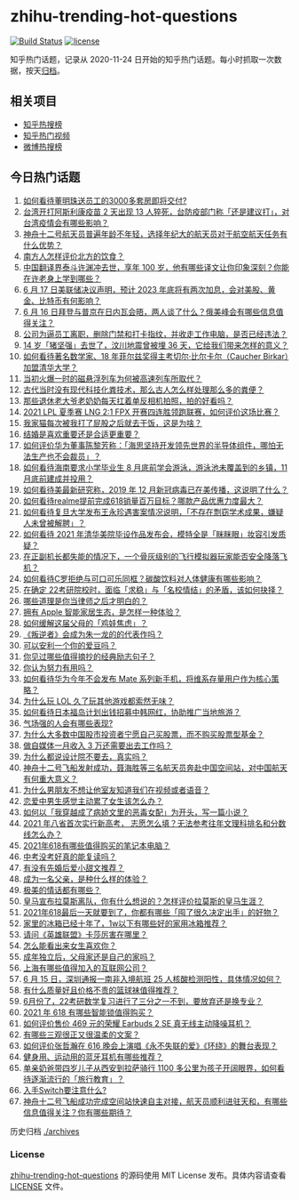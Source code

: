 # zhihu-trending-hot-questions

[![Build Status](https://github.com/justjavac/zhihu-trending-hot-questions/workflows/ci/badge.svg?branch=master)](https://github.com/justjavac/zhihu-trending-hot-questions/actions)
[![license](https://img.shields.io/github/license/justjavac/zhihu-trending-hot-questions)](https://github.com/justjavac/zhihu-trending-hot-questions/blob/master/LICENSE)

知乎热门话题，记录从 2020-11-24 日开始的知乎热门话题。每小时抓取一次数据，按天[归档](./archives)。

## 相关项目

- [知乎热搜榜](https://github.com/justjavac/zhihu-trending-top-search)
- [知乎热门视频](https://github.com/justjavac/zhihu-trending-hot-video)
- [微博热搜榜](https://github.com/justjavac/weibo-trending-hot-search)

## 今日热门话题

<!-- BEGIN -->
<!-- 最后更新时间 Fri Jun 18 2021 03:05:47 GMT+0800 (China Standard Time) -->

1. [如何看待董明珠送员工的3000多套房即将交付?](https://www.zhihu.com/question/465190639)
2. [台湾开打阿斯利康疫苗 2 天出现 13
   人猝死，台防疫部门称「还是建议打」，对台湾疫情会有哪些影响？](https://www.zhihu.com/question/465590341)
3. [神舟十二号航天员普遍年龄不年轻，选择年纪大的航天员对于航空航天任务有什么优势？](https://www.zhihu.com/question/465284337)
4. [南方人怎样评价北方的饮食？](https://www.zhihu.com/question/31894251)
5. [中国翻译界泰斗许渊冲去世，享年 100
   岁，他有哪些译文让你印象深刻？你能在许老身上学到哪些？](https://www.zhihu.com/question/465502478)
6. [6 月 17 日美联储决议声明，预计 2023
   年底将有两次加息，会对美股、黄金、比特币有何影响？](https://www.zhihu.com/question/465456246)
7. [6 月 16
   日拜登与普京在日内瓦会晤，两人谈了什么？俄美峰会有哪些信息值得关注？](https://www.zhihu.com/question/465409295)
8. [公司为逼员工离职，删除门禁和打卡指纹，并收走工作电脑，是否已经违法？](https://www.zhihu.com/question/458446577)
9. [14 岁「猪坚强」去世了，汶川地震曾被埋 36
   天，它给我们带来怎样的意义？](https://www.zhihu.com/question/465481304)
10. [如何看待著名数学家、18 年菲尔兹奖得主考切尔·比尔卡尔（Caucher
    Birkar）加盟清华大学？](https://www.zhihu.com/question/464844610)
11. [当初火爆一时的磁悬浮列车为何被高速列车所取代？](https://www.zhihu.com/question/352230599)
12. [古代当时没有现代科技化粪技术，那么古人怎么样处理那么多的粪便？](https://www.zhihu.com/question/464580573)
13. [那些退休老大爷老奶奶每天扛着单反相机拍照，拍的好看吗？](https://www.zhihu.com/question/427864597)
14. [2021 LPL 夏季赛 LNG 2:1 FPX
    开赛四连胜领跑联赛，如何评价这场比赛？](https://www.zhihu.com/question/465588866)
15. [我家猫每次被我打了屁股之后就去干饭，这是为啥？](https://www.zhihu.com/question/465059360)
16. [结婚是喜欢重要还是合适更重要？](https://www.zhihu.com/question/418802722)
17. [如何评价华为董事陈黎芳称：「海思坚持开发领先世界的半导体组件，哪怕无法生产也不会裁员」？](https://www.zhihu.com/question/464967844)
18. [如何看待海南要求小学毕业生 8 月底前学会游泳，游泳池未覆盖到的乡镇，11
    月底前建成并投用？](https://www.zhihu.com/question/465307248)
19. [如何看待美最新研究称，2019 年 12
    月新冠病毒已在美传播，这说明了什么？](https://www.zhihu.com/question/465273612)
20. [如何看待realme提前完成618销量百万目标？哪款产品优惠力度最大？](https://www.zhihu.com/question/465333482)
21. [如何看待复旦大学发布王永珍遇害案情况说明，「不存在剽窃学术成果，嫌疑人未曾被解聘」？](https://www.zhihu.com/question/465629537)
22. [如何看待 2021
    年清华美院毕设作品发布会，模特全是「眯眯眼」妆容引发质疑？](https://www.zhihu.com/question/464319655)
23. [在正副机长都失能的情况下，一个骨灰级别的飞行模拟器玩家能否安全降落飞机？](https://www.zhihu.com/question/412412871)
24. [如何看待C罗拒绝与可口可乐同框？碳酸饮料对人体健康有哪些影响？](https://www.zhihu.com/question/465111118)
25. [在确定
    22考研院校时，面临「求稳」与「名校情结」的矛盾，该如何抉择？](https://www.zhihu.com/question/465528736)
26. [哪些道理是你当律师之后才明白的？](https://www.zhihu.com/question/437922823)
27. [拥有 Apple 智能家居生态，是怎样一种体验？](https://www.zhihu.com/question/462758380)
28. [如何缓解这届父母的「鸡娃焦虑」？](https://www.zhihu.com/question/451871565)
29. [《叛逆者》会成为朱一龙的的代表作吗？](https://www.zhihu.com/question/464344697)
30. [可以安利一个你的爱豆吗？](https://www.zhihu.com/question/464244516)
31. [你见过哪些值得摘抄的经典励志句子？](https://www.zhihu.com/question/447620837)
32. [你认为努力有用吗？](https://www.zhihu.com/question/461687086)
33. [如何看待华为今年不会发布 Mate
    系列新手机，将维系存量用户作为核心策略？](https://www.zhihu.com/question/465383357)
34. [为什么玩 LOL 久了玩其他游戏都索然无味？](https://www.zhihu.com/question/462644970)
35. [如何看待日本福岛计划出钱招募中韩网红，协助推广当地旅游？](https://www.zhihu.com/question/465371058)
36. [气场强的人会有哪些表现?](https://www.zhihu.com/question/25151940)
37. [为什么大多数中国股市投资者宁愿自己买股票，而不购买股票型基金？](https://www.zhihu.com/question/32166514)
38. [做自媒体一月收入 3 万还需要出去工作吗？](https://www.zhihu.com/question/457544338)
39. [为什么都说设计院不要去，真实吗？](https://www.zhihu.com/question/401676772)
40. [神舟十二号飞船发射成功，聂海胜等三名航天员奔赴中国空间站，对中国航天有何重大意义？](https://www.zhihu.com/question/465393063)
41. [为什么男朋友不想让他室友知道我们在视频或者语音？](https://www.zhihu.com/question/465047050)
42. [恋爱中男生感觉主动累了女生该怎么办？](https://www.zhihu.com/question/330148026)
43. [如何以「我穿越成了病娇文里的恶毒女配」为开头，写一篇小说？](https://www.zhihu.com/question/463353580)
44. [2021 年八省首次实行新高考，
    志愿怎么填？无法参考往年文理科排名和分数线怎么办？](https://www.zhihu.com/question/460011388)
45. [2021年618有哪些值得购买的笔记本电脑？](https://www.zhihu.com/question/456023623)
46. [中考没考好真的能复读吗？](https://www.zhihu.com/question/463329359)
47. [有没有先婚后爱小甜文推荐？](https://www.zhihu.com/question/458377910)
48. [成为一名父亲，是种什么样的体验？](https://www.zhihu.com/question/300110433)
49. [极美的情话都有哪些？](https://www.zhihu.com/question/462730865)
50. [皇马宣布拉莫斯离队，你有什么想说的？怎样评价拉莫斯的皇马生涯？](https://www.zhihu.com/question/465466090)
51. [2021年618最后一天就要到了，你都有哪些「囤了很久决定出手」的好物？](https://www.zhihu.com/question/465446335)
52. [家里的冰箱已经十年了，1w以下有哪些好的家用冰箱推荐？](https://www.zhihu.com/question/27522423)
53. [请问《英雄联盟》卡莎厉害在哪里？](https://www.zhihu.com/question/464172547)
54. [怎么能看出来女生喜欢你？](https://www.zhihu.com/question/453143428)
55. [成年独立后，父母家还是自己的家吗？](https://www.zhihu.com/question/465591269)
56. [上海有哪些值得加入的互联网公司？](https://www.zhihu.com/question/19596230)
57. [6 月 15 日，深圳通报一南非入境航班 25
    人核酸检测阳性，具体情况如何？](https://www.zhihu.com/question/465324619)
58. [有什么质量好且价格不贵的篮球袜值得推荐？](https://www.zhihu.com/question/321288348)
59. [6月份了，22考研数学复习进行了三分之一不到，要放弃还是换专业？](https://www.zhihu.com/question/464449112)
60. [2021 年 618 有哪些智能锁值得购买？](https://www.zhihu.com/question/465401695)
61. [如何评价售价 469 元的荣耀 Earbuds 2 SE
    真无线主动降噪耳机？](https://www.zhihu.com/question/465408645)
62. [有哪些三观很正又很温柔的文案？](https://www.zhihu.com/question/458254625)
63. [如何评价张哲瀚在 616
    晚会上演唱《永不失联的爱》《环绕》的舞台表现？](https://www.zhihu.com/question/465329816)
64. [健身用、运动用的蓝牙耳机有哪些推荐？](https://www.zhihu.com/question/43456110)
65. [单亲奶爸带四岁儿子从西安到拉萨骑行 1100
    多公里为孩子开阔眼界，如何看待逐渐流行的「旅行教育」？](https://www.zhihu.com/question/465096300)
66. [入手Switch要注意什么?](https://www.zhihu.com/question/316296166)
67. [神舟十二号飞船成功完成空间站快速自主对接，航天员顺利进驻天和，有哪些信息值得关注？你有哪些期待？](https://www.zhihu.com/question/465284083)

<!-- END -->

历史归档 [./archives](./archives)

### License

[zhihu-trending-hot-questions](https://github.com/justjavac/zhihu-trending-hot-questions)
的源码使用 MIT License 发布。具体内容请查看 [LICENSE](./LICENSE) 文件。
